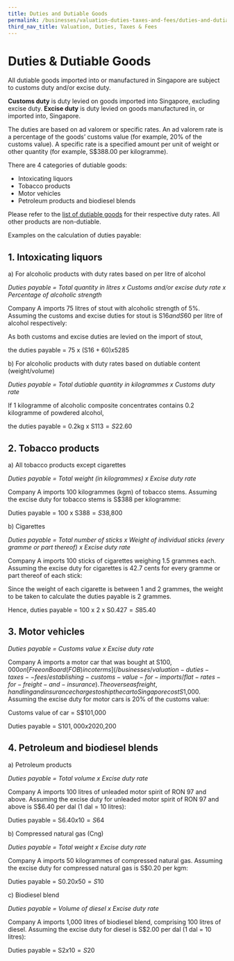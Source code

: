```yaml
---
title: Duties and Dutiable Goods 
permalink: /businesses/valuation-duties-taxes-and-fees/duties-and-dutiable-goods
third_nav_title: Valuation, Duties, Taxes & Fees
---
```


# Duties & Dutiable Goods

All dutiable goods imported into or manufactured in Singapore are subject to customs duty and/or excise duty.

**Customs duty** is duty levied on goods imported into Singapore, excluding excise duty.  **Excise duty**  is duty levied on goods manufactured in, or imported into, Singapore.

The duties are based on ad valorem or specific rates. An ad valorem rate is a percentage of the goods’ customs value (for example, 20% of the customs value). A specific rate is a specified amount per unit of weight or other quantity (for example, S$388.00 per kilogramme).

There are 4 categories of dutiable goods:

-   Intoxicating liquors
-   Tobacco products
-   Motor vehicles
-   Petroleum products and biodiesel blends

Please refer to the  [list of dutiable goods](/businesses/valuation-duties-taxes-fees/duties-and-dutiable-goods/list-of-dutiable-goods) for their respective duty rates. All other products are non-dutiable.

Examples on the calculation of duties payable:

## 1. Intoxicating liquors

a) For alcoholic products with duty rates based on per litre of alcohol  

*Duties payable = Total quantity in litres x Customs and/or excise duty rate x Percentage of alcoholic strength*

Company A imports 75 litres of stout with alcoholic strength of 5%. Assuming the customs and excise duties for stout is S$16 and S$60   per litre of alcohol respectively:

As both customs and excise duties are levied on the import of stout,

the duties payable = 75 x (S$16 + 60) x 5% = S$285
  
b) For alcoholic products with duty rates based on dutiable content (weight/volume)

*Duties payable = Total dutiable quantity in kilogrammes x Customs duty rate*

If 1 kilogramme of alcoholic composite concentrates contains 0.2 kilogramme of powdered alcohol,

the duties payable = 0.2kg x S$113 = S$22.60

## 2. Tobacco products
  
a) All tobacco products except cigarettes

*Duties payable = Total weight (in kilogrammes) x Excise duty rate*

Company A imports 100 kilogrammes (kgm) of tobacco stems. Assuming the excise duty for tobacco stems is S$388 per kilogramme:

Duties payable = 100 x S$388 = S$38,800

b) Cigarettes

*Duties payable = Total number of sticks x Weight of individual sticks (every gramme or part thereof) x Excise duty rate*

Company A imports 100 sticks of cigarettes weighing 1.5 grammes each. Assuming the excise duty for cigarettes is 42.7 cents for every gramme or part thereof of each stick:

Since the weight of each cigarette is between 1 and 2 grammes, the weight to be taken to calculate the duties payable is 2 grammes.

Hence, duties payable = 100 x 2 x S$0.427 = S$85.40  
  
## 3. Motor vehicles

*Duties payable = Customs value x Excise duty rate*
  
Company A imports a motor car that was bought at S$100,000 on [Free on Board (FOB) incoterms](/businesses/valuation-duties-taxes--fees/establishing-customs-value-for-imports/flat-rates-for-freight-and-insurance). The overseas freight, handling and insurance charges to ship the car to Singapore cost S$1,000. Assuming the excise duty for motor cars is 20% of the customs value:

Customs value of car = S$101,000

Duties payable = S$101,000 x 20% = S$20,200  
  
## 4. Petroleum and biodiesel blends 

a)  Petroleum products

*Duties payable = Total volume x Excise duty rate*

Company A imports 100 litres of unleaded motor spirit of RON 97 and above. Assuming the excise duty for unleaded motor spirit of RON 97 and above is S$6.40 per dal (1 dal = 10 litres):

Duties payable = S$6.40 x 10 = S$64  
  
b) Compressed natural gas (Cng)

*Duties payable = Total weight x Excise duty rate*

Company A imports 50 kilogrammes of compressed natural gas. Assuming the excise duty for compressed natural gas is S$0.20 per kgm:

Duties payable = S$0.20 x 50 = S$10  
  
c) Biodiesel blend

*Duties payable = Volume of diesel x Excise duty rate*

Company A imports 1,000 litres of biodiesel blend, comprising 100 litres of diesel. Assuming the excise duty for diesel is S$2.00 per dal (1 dal = 10 litres):

Duties payable = S$2 x 10 = S$20
